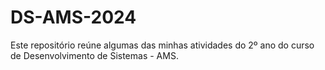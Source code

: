 # DS-AMS-2024
Este repositório reúne algumas das minhas atividades do 2º ano do curso de Desenvolvimento de Sistemas - AMS.
